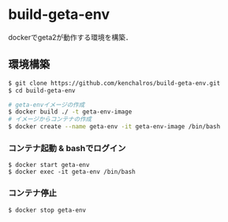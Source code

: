 # build-geta-env
dockerでgeta2が動作する環境を構築．

## 環境構築
```bash
$ git clone https://github.com/kenchalros/build-geta-env.git
$ cd build-geta-env

# geta-envイメージの作成
$ docker build ./ -t geta-env-image
# イメージからコンテナの作成
$ docker create --name geta-env -it geta-env-image /bin/bash
```

### コンテナ起動 & bashでログイン
```
$ docker start geta-env
$ docker exec -it geta-env /bin/bash
```

### コンテナ停止
```
$ docker stop geta-env
```
